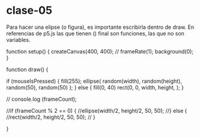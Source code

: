 # clase-05
Para hacer una elipse (o figura), es importante escribirla dentro de draw.
En referencias de p5.js las que tienen () final son funciones, las que no son variables.

function setup() {
  createCanvas(400, 400);
  // frameRate(1);
   background(0);
}

function draw() {
  
  
  if (mouseIsPressed) {
    fill(255);
     ellipse(
       random(width),
       random(height),
       random(50),
       random(50)
     );
      } else {
        fill(0, 40)
        rect(0, 0, width, height, );
      }
  
  // console.log (frameCount);
  
  //if (frameCount % 2 == 0) {
    //ellipse(width/2, height/2, 50, 50);
  //} else {
    //rect(width/2, height/2, 50, 50);
 // }
  
}

